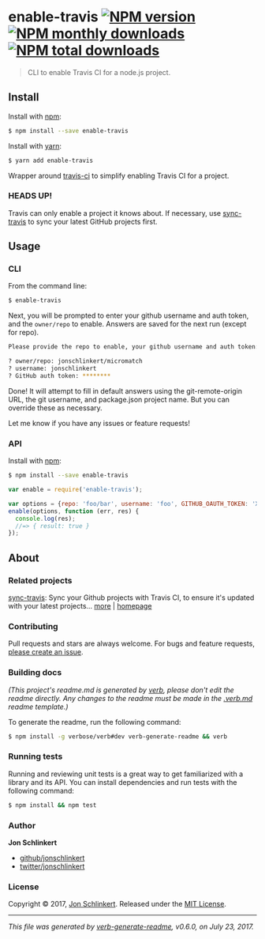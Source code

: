 # enable-travis [![NPM version](https://img.shields.io/npm/v/enable-travis.svg?style=flat)](https://www.npmjs.com/package/enable-travis) [![NPM monthly downloads](https://img.shields.io/npm/dm/enable-travis.svg?style=flat)](https://npmjs.org/package/enable-travis)  [![NPM total downloads](https://img.shields.io/npm/dt/enable-travis.svg?style=flat)](https://npmjs.org/package/enable-travis)

> CLI to enable Travis CI for a node.js project.

## Install

Install with [npm](https://www.npmjs.com/):

```sh
$ npm install --save enable-travis
```

Install with [yarn](https://yarnpkg.com):

```sh
$ yarn add enable-travis
```

Wrapper around [travis-ci](https://github.com/pwmckenna/node-travis-ci) to simplify enabling Travis CI for a project.

### HEADS UP!

Travis can only enable a project it knows about. If necessary, use [sync-travis](https://github.com/jonschlinkert/sync-travis) to sync your latest GitHub projects first.

## Usage

### CLI

From the command line:

```bash
$ enable-travis
```

Next, you will be prompted to enter your github username and auth token, and the `owner/repo` to enable. Answers are saved for the next run (except for repo).

```bash
Please provide the repo to enable, your github username and auth token:

? owner/repo: jonschlinkert/micromatch
? username: jonschlinkert
? GitHub auth token: ********
```

Done! It will attempt to fill in default answers using the git-remote-origin URL, the git username, and package.json project name. But you can override these as necessary.

Let me know if you have any issues or feature requests!

### API

Install with [npm](https://www.npmjs.com/):

```sh
$ npm install --save enable-travis
```

```js
var enable = require('enable-travis');

var options = {repo: 'foo/bar', username: 'foo', GITHUB_OAUTH_TOKEN: 'XXXXXX'};
enable(options, function (err, res) {
  console.log(res);
  //=> { result: true }
});
```

## About

### Related projects

[sync-travis](https://www.npmjs.com/package/sync-travis): Sync your Github projects with Travis CI, to ensure it's updated with your latest projects… [more](https://github.com/jonschlinkert/sync-travis) | [homepage](https://github.com/jonschlinkert/sync-travis "Sync your Github projects with Travis CI, to ensure it's updated with your latest projects before executing other commands.")

### Contributing

Pull requests and stars are always welcome. For bugs and feature requests, [please create an issue](../../issues/new).

### Building docs

_(This project's readme.md is generated by [verb](https://github.com/verbose/verb-generate-readme), please don't edit the readme directly. Any changes to the readme must be made in the [.verb.md](.verb.md) readme template.)_

To generate the readme, run the following command:

```sh
$ npm install -g verbose/verb#dev verb-generate-readme && verb
```

### Running tests

Running and reviewing unit tests is a great way to get familiarized with a library and its API. You can install dependencies and run tests with the following command:

```sh
$ npm install && npm test
```

### Author

**Jon Schlinkert**

* [github/jonschlinkert](https://github.com/jonschlinkert)
* [twitter/jonschlinkert](https://twitter.com/jonschlinkert)

### License

Copyright © 2017, [Jon Schlinkert](https://github.com/jonschlinkert).
Released under the [MIT License](LICENSE).

***

_This file was generated by [verb-generate-readme](https://github.com/verbose/verb-generate-readme), v0.6.0, on July 23, 2017._